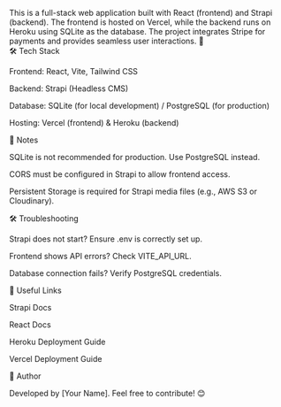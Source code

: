 This is a full-stack web application built with React (frontend) and Strapi (backend). The frontend is hosted on Vercel, while the backend runs on Heroku using SQLite as the database. The project integrates Stripe for payments and provides seamless user interactions. 🚀               
🛠️ Tech Stack

Frontend: React, Vite, Tailwind CSS

Backend: Strapi (Headless CMS)

Database: SQLite (for local development) / PostgreSQL (for production)

Hosting: Vercel (frontend) & Heroku (backend)

📌 Notes

SQLite is not recommended for production. Use PostgreSQL instead.

CORS must be configured in Strapi to allow frontend access.

Persistent Storage is required for Strapi media files (e.g., AWS S3 or Cloudinary).

🛠️ Troubleshooting

Strapi does not start? Ensure .env is correctly set up.

Frontend shows API errors? Check VITE_API_URL.

Database connection fails? Verify PostgreSQL credentials.

🔗 Useful Links

Strapi Docs

React Docs

Heroku Deployment Guide

Vercel Deployment Guide

📌 Author

Developed by [Your Name]. Feel free to contribute! 😊
